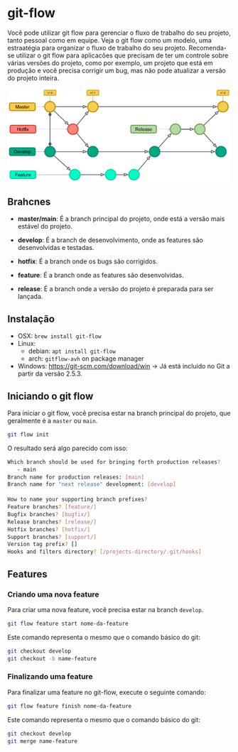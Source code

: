 # git-flow

Você pode utilizar git flow para gerenciar o fluxo de trabalho do seu projeto, tanto pessoal como em equipe.
Veja o git flow como um modelo, uma estraatégia para organizar o fluxo de trabalho do seu projeto.
Recomenda-se utilizar o git flow para aplicacões que precisam de ter um controle sobre várias versões do projeto, como por exemplo, um projeto que está em produção e você precisa corrigir um bug, mas não pode atualizar a versão do projeto inteira.

![Git Flow](./assets/gitflow.webp)

## Brahcnes

- **master/main**: É a branch principal do projeto, onde está a versão mais estável do projeto.

- **develop**: É a branch de desenvolvimento, onde as features são desenvolvidas e testadas.

- **hotfix**: É a branch onde os bugs são corrigidos.

- **feature**: É a branch onde as features são desenvolvidas.

- **release**: É a branch onde a versão do projeto é preparada para ser lançada.

## Instalação

  - OSX: `brew install git-flow`
  - Linux: 
    - debian: `apt install git-flow`
    - arch: `gitflow-avh` on package manager
  - Windows: https://git-scm.com/download/win → Já está incluído no Git a partir da versão 2.5.3.

## Iniciando o git flow

Para iniciar o git flow, você precisa estar na branch principal do projeto, que geralmente é a `master` ou `main`.

```bash
git flow init
```

O resultado será algo parecido com isso:

```bash
Which branch should be used for bringing forth production releases?
   - main
Branch name for production releases: [main] 
Branch name for "next release" development: [develop] 

How to name your supporting branch prefixes?
Feature branches? [feature/] 
Bugfix branches? [bugfix/] 
Release branches? [release/] 
Hotfix branches? [hotfix/] 
Support branches? [support/] 
Version tag prefix? [] 
Hooks and filters directory? [/projects-directory/.git/hooks]
```
## Features
### Criando uma nova feature

Para criar uma nova feature, você precisa estar na branch `develop`.

```bash
git flow feature start nome-da-feature
```

Este comando representa o mesmo que o comando básico do git:

```bash
git checkout develop
git checkout -b name-feature
```

### Finalizando uma feature

Para finalizar uma feature no git-flow, execute o seguinte comando:

```bash
git flow feature finish nome-da-feature
```

Este comando representa o mesmo que o comando básico do git:

```bash
git checkout develop
git merge name-feature
```
